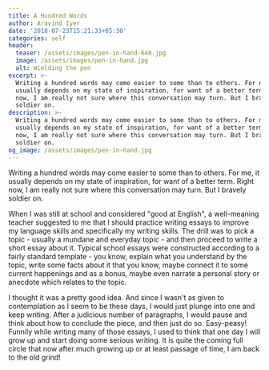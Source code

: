 ```yaml
---
title: A Hundred Words
author: Aravind Iyer
date: '2018-07-23T15:21:33+05:30'
categories: self
header:
  teaser: /assets/images/pen-in-hand-640.jpg
  image: /assets/images/pen-in-hand.jpg
  alt: Wielding the pen
excerpt: >-
  Writing a hundred words may come easier to some than to others. For me, it
  usually depends on my state of inspiration, for want of a better term. Right
  now, I am really not sure where this conversation may turn. But I bravely
  soldier on.
description: >-
  Writing a hundred words may come easier to some than to others. For me, it
  usually depends on my state of inspiration, for want of a better term. Right
  now, I am really not sure where this conversation may turn. But I bravely
  soldier on.
og_image: /assets/images/pen-in-hand.jpg
---
```

Writing a hundred words may come easier to some than to others. For me, it usually depends on my state of inspiration, for want of a better term. Right now, I am really not sure where this conversation may turn. But I bravely soldier on.

When I was still at school and considered "good at English", a well-meaning teacher suggested to me that I should practice writing essays to improve my language skills and specifically my writing skills. The drill was to pick a topic - usually a mundane and everyday topic - and then proceed to write a short essay about it. Typical school essays were constructed according to a fairly standard template - you know, explain what you understand by the topic, write some facts about it that you know, maybe connect it to some current happenings and as a bonus, maybe even narrate a personal story or anecdote which relates to the topic.

I thought it was a pretty good idea. And since I wasn't as given to contemplation as I seem to be these days, I would just plunge into one and keep writing. After a judicious number of paragraphs, I would pause and think about how to conclude the piece, and then just do so. Easy-peasy! Funnily while writing many of those essays, I used to think that one day I will grow up and start doing some serious writing. It is quite the coming full circle that now after much growing up or at least passage of time, I am back to the old grind!
